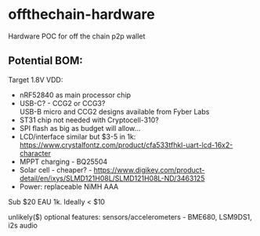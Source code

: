 # offthechain-hardware
Hardware POC for off the chain p2p wallet

Potential BOM:
-----------------------
Target 1.8V VDD:  
* nRF52840 as main processor chip
* USB-C? - CCG2 or CCG3?  
  USB-B micro and CCG2 designs available from Fyber Labs
* ST31 chip not needed with Cryptocell-310?
* SPI flash as big as budget will allow...
* LCD/interface similar but $3-5 in 1k: https://www.crystalfontz.com/product/cfa533tfhkl-uart-lcd-16x2-character
* MPPT charging - BQ25504
* Solar cell - cheaper? - https://www.digikey.com/product-detail/en/ixys/SLMD121H08L/SLMD121H08L-ND/3463125
* Power: replaceable NiMH AAA  

Sub $20 EAU 1k.  Ideally < $10

unlikely($) optional features: sensors/accelerometers - BME680, LSM9DS1, i2s audio
